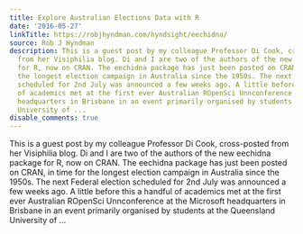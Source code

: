 ```yaml
---
title: Explore Australian Elections Data with R
date: '2016-05-27'
linkTitle: https://robjhyndman.com/hyndsight/eechidna/
source: Rob J Hyndman
description: This is a guest post by my colleague Professor Di Cook, cross-posted
  from her Visiphilia blog. Di and I are two of the authors of the new eechidna package
  for R, now on CRAN. The eechidna package has just been posted on CRAN, in time for
  the longest election campaign in Australia since the 1950s. The next Federal election
  scheduled for 2nd July was announced a few weeks ago. A little before this a handful
  of academics met at the first ever Australian ROpenSci Unnconference at the Microsoft
  headquarters in Brisbane in an event primarily organised by students at the Queensland
  University of ...
disable_comments: true
---
```

This is a guest post by my colleague Professor Di Cook, cross-posted from her Visiphilia blog. Di and I are two of the authors of the new eechidna package for R, now on CRAN. The eechidna package has just been posted on CRAN, in time for the longest election campaign in Australia since the 1950s. The next Federal election scheduled for 2nd July was announced a few weeks ago. A little before this a handful of academics met at the first ever Australian ROpenSci Unnconference at the Microsoft headquarters in Brisbane in an event primarily organised by students at the Queensland University of ...